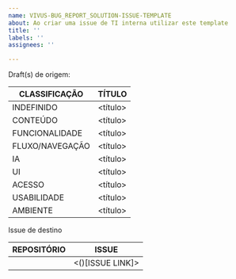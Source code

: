 ```yaml
---
name: VIVUS-BUG_REPORT_SOLUTION-ISSUE-TEMPLATE
about: Ao criar uma issue de TI interna utilizar este template
title: ''
labels: ''
assignees: ''

---
```


Draft(s) de origem:

|CLASSIFICAÇÃO|TÍTULO|
|--|--|
|INDEFINIDO|<título>|
|CONTEÚDO|<título>|
|FUNCIONALIDADE|<título>|
|FLUXO/NAVEGAÇÃO|<título>|
|IA|<título>|
|UI|<título>|
|ACESSO|<título>|
|USABILIDADE|<título>|
|AMBIENTE|<título>|

Issue de destino

|REPOSITÓRIO|ISSUE|
|--|--|
|<REPO>|<()[ISSUE LINK]>|
